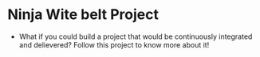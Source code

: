 # Ninja Wite belt Project
* What if you could build a project that would be continuously integrated and delievered? Follow this project to know more about it!